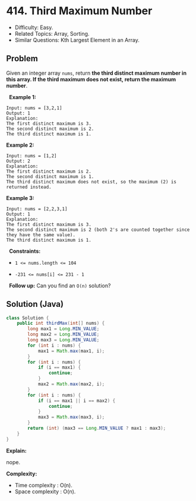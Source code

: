 # 414. Third Maximum Number

- Difficulty: Easy.
- Related Topics: Array, Sorting.
- Similar Questions: Kth Largest Element in an Array.

## Problem

Given an integer array ```nums```, return **the **third distinct maximum** number in this array. If the third maximum does not exist, return the **maximum** number**.

 
**Example 1:**

```
Input: nums = [3,2,1]
Output: 1
Explanation:
The first distinct maximum is 3.
The second distinct maximum is 2.
The third distinct maximum is 1.
```

**Example 2:**

```
Input: nums = [1,2]
Output: 2
Explanation:
The first distinct maximum is 2.
The second distinct maximum is 1.
The third distinct maximum does not exist, so the maximum (2) is returned instead.
```

**Example 3:**

```
Input: nums = [2,2,3,1]
Output: 1
Explanation:
The first distinct maximum is 3.
The second distinct maximum is 2 (both 2's are counted together since they have the same value).
The third distinct maximum is 1.
```

 
**Constraints:**


	
- ```1 <= nums.length <= 104```
	
- ```-231 <= nums[i] <= 231 - 1```


 
**Follow up:** Can you find an ```O(n)``` solution?

## Solution (Java)

```java
class Solution {
    public int thirdMax(int[] nums) {
        long max1 = Long.MIN_VALUE;
        long max2 = Long.MIN_VALUE;
        long max3 = Long.MIN_VALUE;
        for (int i : nums) {
            max1 = Math.max(max1, i);
        }
        for (int i : nums) {
            if (i == max1) {
                continue;
            }
            max2 = Math.max(max2, i);
        }
        for (int i : nums) {
            if (i == max1 || i == max2) {
                continue;
            }
            max3 = Math.max(max3, i);
        }
        return (int) (max3 == Long.MIN_VALUE ? max1 : max3);
    }
}
```

**Explain:**

nope.

**Complexity:**

* Time complexity : O(n).
* Space complexity : O(n).
